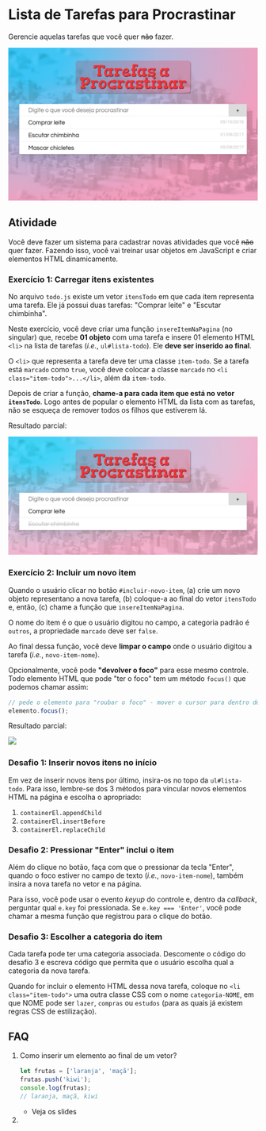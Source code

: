 # Lista de Tarefas para Procrastinar

Gerencie aquelas tarefas que você quer ~~não~~ fazer.

![Resultado final da atividade](docs/resultado-final.png)

## Atividade

Você deve fazer um sistema para cadastrar novas atividades que você ~~não~~
quer fazer. Fazendo isso, você vai treinar usar objetos em JavaScript e
criar elementos HTML dinamicamente.


### Exercício 1: Carregar **itens existentes**

No arquivo `todo.js` existe um vetor `itensTodo` em que cada item
representa uma tarefa. Ele já possui duas tarefas: "Comprar leite" e "Escutar chimbinha".

Neste exercício, você deve criar uma função `insereItemNaPagina` (no singular) que, recebe
**01 objeto** com uma tarefa e insere 01 elemento HTML `<li>` na
lista de tarefas (_i.e._, `ul#lista-todo`). Ele **deve ser inserido ao final**.

O `<li>` que representa a tarefa deve ter uma classe `item-todo`. Se a
tarefa está `marcado` como `true`, você deve colocar a classe `marcado`
no `<li class="item-todo">...</li>`, além da `item-todo`.

Depois de criar a função, **chame-a para cada item que está no vetor `itensTodo`**.
Logo antes de popular o elemento HTML da lista com as tarefas, não se
esqueça de remover todos os filhos que estiverem lá.

Resultado parcial:

![](docs/resultado-exercicio-1.png)

### Exercício 2: Incluir um novo item

Quando o usuário clicar no botão `#incluir-novo-item`, (a) crie um novo objeto
representano a nova tarefa, (b) coloque-a ao final do vetor `itensTodo` e,
então, (c) chame a função que `insereItemNaPagina`.

O nome do item é o que o usuário digitou no campo, a categoria padrão é
`outros`, a propriedade `marcado` deve ser `false`.

Ao final dessa função, você deve **limpar o campo** onde o usuário digitou
a tarefa (_i.e._, `novo-item-nome`).

Opcionalmente, você pode **"devolver o foco"** para esse mesmo controle. Todo
elemento HTML que pode "ter o foco" tem um método `focus()` que podemos chamar
assim:

```js
// pede o elemento para "roubar o foco" - mover o cursor para dentro dele
elemento.focus();
```

Resultado parcial:

![](docs/resultado-exercicio-2.png)

### Desafio 1: Inserir novos itens no início

Em vez de inserir novos itens por último, insira-os no topo da `ul#lista-todo`.
Para isso, lembre-se dos 3 métodos para vincular novos elementos HTML
na página e escolha o apropriado:

1. `containerEl.appendChild`
1. `containerEl.insertBefore`
1. `containerEl.replaceChild`


### Desafio 2: Pressionar "Enter" inclui o item

Além do clique no botão, faça com que o pressionar da tecla "Enter",
quando o foco estiver no campo de texto (_i.e._, `novo-item-nome`), também
insira a nova tarefa no vetor e na página.

Para isso, você pode usar o evento _keyup_ do controle e, dentro da _callback_,
perguntar qual `e.key` foi pressionada. Se `e.key === 'Enter'`, você pode
chamar a mesma função que registrou para o clique do botão.

### Desafio 3: Escolher a categoria do item

Cada tarefa pode ter uma categoria associada. Descomente o código do desafio 3
e escreva código que permita que o usuário escolha qual a categoria da nova
tarefa.

Quando for incluir o elemento HTML dessa nova tarefa, coloque no `<li class="item-todo">` uma outra classe CSS com o nome `categoria-NOME`, em
que NOME pode ser `lazer`, `compras` ou `estudos` (para as
quais já existem regras CSS de estilização).


## FAQ

1. Como inserir um elemento ao final de um vetor?
   ```js
   let frutas = ['laranja', 'maçã'];
   frutas.push('kiwi');
   console.log(frutas);
   // laranja, maçã, kiwi
   ```
   - Veja os slides
1.
